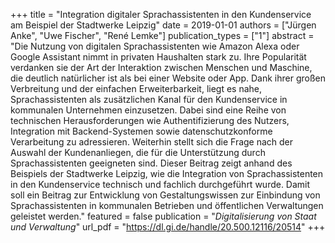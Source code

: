 +++
title = "Integration digitaler Sprach­assistenten in den Kundenservice am Beispiel der Stadtwerke Leipzig"
date = 2019-01-01
authors = ["Jürgen Anke", "Uwe Fischer", "René Lemke"]
publication_types = ["1"]
abstract = "Die Nutzung von digitalen Sprachassistenten wie Amazon Alexa oder Google Assistant nimmt in privaten Haushalten stark zu. Ihre Popularität verdanken sie der Art der Interaktion zwischen Menschen und Maschine, die deutlich natürlicher ist als bei einer Website oder App. Dank ihrer großen Verbreitung und der einfachen Erweiterbarkeit, liegt es nahe, Sprachassistenten als zusätzlichen Kanal für den Kundenservice in kommunalen Unternehmen einzusetzen. Dabei sind eine Reihe von technischen Herausforderungen wie Authentifizierung des Nutzers, Integration mit Backend­-Systemen sowie datenschutzkonforme Verarbeitung zu adressieren. Weiterhin stellt sich die Frage nach der Auswahl der Kundenanliegen, die für die Unterstützung durch Sprachassistenten geeigneten sind. Dieser Beitrag zeigt anhand des Beispiels der Stadtwerke Leipzig, wie die Integration von Sprachassistenten in den Kundenservice technisch und fachlich durchgeführt wurde. Damit soll ein Beitrag zur Entwicklung von Gestaltungswissen zur Einbindung von Sprach­assistenten in kommunalen Betrieben und öffentlichen Verwaltungen geleistet werden."
featured = false
publication = "*Digitalisierung von Staat und Verwaltung*"
url_pdf = "https://dl.gi.de/handle/20.500.12116/20514"
+++

